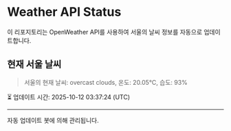 
# Weather API Status

이 리포지토리는 OpenWeather API를 사용하여 서울의 날씨 정보를 자동으로 업데이트합니다.

## 현재 서울 날씨
> 서울의 현재 날씨: overcast clouds, 온도: 20.05°C, 습도: 93%

⏳ 업데이트 시간: 2025-10-12 03:37:24 (UTC)

---
자동 업데이트 봇에 의해 관리됩니다.
